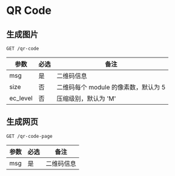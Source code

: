 # QR Code

## 生成图片

```
GET /qr-code
```

|参数|必选|备注|
|---|---|---|
|msg|是|二维码信息|
|size|否|二维码每个 module 的像素数，默认为 5|
|ec_level|否|压缩级别，默认为 'M'|

## 生成网页

```
GET /qr-code-page
```

|参数|必选|备注|
|---|---|---|
|msg|是|二维码信息|
